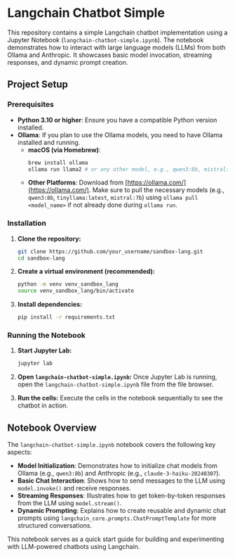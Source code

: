 # Langchain Chatbot Simple

This repository contains a simple Langchain chatbot implementation using a Jupyter Notebook (`langchain-chatbot-simple.ipynb`). The notebook demonstrates how to interact with large language models (LLMs) from both Ollama and Anthropic. It showcases basic model invocation, streaming responses, and dynamic prompt creation.

## Project Setup

### Prerequisites

*   **Python 3.10 or higher**: Ensure you have a compatible Python version installed.
*   **Ollama**: If you plan to use the Ollama models, you need to have Ollama installed and running.
    *   **macOS (via Homebrew)**:
        ```bash
        brew install ollama
        ollama run llama2 # or any other model, e.g., qwen3:8b, mistral:7b
        ```
    *   **Other Platforms**: Download from [https://ollama.com/](https://ollama.com/).
    Make sure to pull the necessary models (e.g., `qwen3:8b`, `tinyllama:latest`, `mistral:7b`) using `ollama pull <model_name>` if not already done during `ollama run`.

### Installation

1.  **Clone the repository:**
    ```bash
    git clone https://github.com/your_username/sandbox-lang.git
    cd sandbox-lang
    ```

2.  **Create a virtual environment (recommended):**
    ```bash
    python -m venv venv_sandbox_lang
    source venv_sandbox_lang/bin/activate
    ```

3.  **Install dependencies:**
    ```bash
    pip install -r requirements.txt
    ```

### Running the Notebook

1.  **Start Jupyter Lab:**
    ```bash
    jupyter lab
    ```

2.  **Open `langchain-chatbot-simple.ipynb`:**
    Once Jupyter Lab is running, open the `langchain-chatbot-simple.ipynb` file from the file browser.

3.  **Run the cells:**
    Execute the cells in the notebook sequentially to see the chatbot in action.

## Notebook Overview

The `langchain-chatbot-simple.ipynb` notebook covers the following key aspects:

*   **Model Initialization**: Demonstrates how to initialize chat models from Ollama (e.g., `qwen3:8b`) and Anthropic (e.g., `claude-3-haiku-20240307`).
*   **Basic Chat Interaction**: Shows how to send messages to the LLM using `model.invoke()` and receive responses.
*   **Streaming Responses**: Illustrates how to get token-by-token responses from the LLM using `model.stream()`.
*   **Dynamic Prompting**: Explains how to create reusable and dynamic chat prompts using `langchain_core.prompts.ChatPromptTemplate` for more structured conversations.

This notebook serves as a quick start guide for building and experimenting with LLM-powered chatbots using Langchain.
